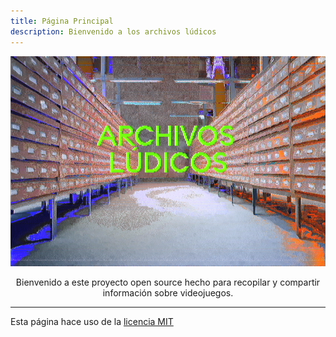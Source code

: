 ```yaml
---
title: Página Principal
description: Bienvenido a los archivos lúdicos
---
```


<div style="text-align: center">
<img src ="https://raw.githubusercontent.com/JamepDev/ArchivosLudicos/main/content/index.png">

Bienvenido a este proyecto open source hecho para recopilar y compartir información sobre videojuegos.

</div>

***
Esta página hace uso de la [licencia MIT](https://github.com/JamepDev/ArchivosLudicos/blob/main/LICENSE)
